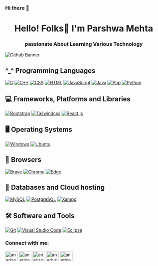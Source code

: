 ### Hi there 👋

<!--
**PARSHWA0510/PARSHWA0510** is a ✨ _special_ ✨ repository because its `README.md` (this file) appears on your GitHub profile.

Here are some ideas to get you started:

- 🔭 I’m currently working on ...
- 🌱 I’m currently learning ...
- 👯 I’m looking to collaborate on ...
- 🤔 I’m looking for help with ...
- 💬 Ask me about ...
- 📫 How to reach me: ...
- 😄 Pronouns: ...
- ⚡ Fun fact: ...
-->

<h1 align="center">Hello! Folks👋 I'm Parshwa Mehta</h1>
<h3 align="center">passionate About Learning Various Technology</h3>

![Github Banner](image.jpg)

## ^_^ Programming Languages

<p>
    <a href="#"><img alt="C" src="https://img.shields.io/badge/C-00599C?style=flat&logo=c&logoColor=white"></a>
    <a href="#"><img alt="C++" src="https://img.shields.io/badge/C%2B%2B-00599C?style=flat&logo=c%2B%2B&logoColor=white"></a>
    <a href="#"><img alt="CSS" src="https://img.shields.io/badge/CSS3-1572B6?style=flat&logo=css3&logoColor=white"></a>
    <a href="#"><img alt="HTML" src="https://img.shields.io/badge/HTML5-E34F26?style=flat&logo=html5&logoColor=white"></a>
<!--     <a href="#"><img alt="Sass" src="https://img.shields.io/badge/Sass-CC6699?&logo=sass&logoColor=white"></a> -->
    <a href="#"><img alt="JavaScript" src="https://img.shields.io/badge/JavaScript-323330?style=flat&logo=javascript&logoColor=F7DF1E"></a>
    <a href="#"><img alt="Java" src="https://img.shields.io/badge/Java-ED8B00?style=flat&logo=java&logoColor=white"></a>
    <a href="#"><img alt="Php" src="https://img.shields.io/badge/PHP-777BB4?style=flat&logo=php&logoColor=white"></a>
    <a href="#"><img alt="Python" src="https://img.shields.io/badge/Python-FFD43B?style=flat&logo=python&logoColor=blue"></a>
</p>

## 💻 Frameworks, Platforms and Libraries
<p>
   <a href="#"><img alt="Bootstrap" src="https://img.shields.io/badge/Bootstrap-563D7C?style=flat&logo=bootstrap&logoColor=white"></a>
   <a href="#"><img alt="Tailwindcss" src="https://img.shields.io/badge/Tailwind_CSS-38B2AC?style=flat&logo=tailwind-css&logoColor=white"></a>
	<a href="#"><img alt="React.js" src="https://img.shields.io/badge/React-20232A?style=flat&logo=react&logoColor=61DAFB"></a>

</p>

## 🖥 Operating Systems
<p>
	<a href="#"><img alt="Windows" src="https://img.shields.io/badge/Windows-0078D6?style=flat&logo=windows&logoColor=white"></a>
	<a href="#"><img alt="Ubuntu" src="https://img.shields.io/badge/Ubuntu-E95420?style=flat&logo=ubuntu&logoColor=white"></a>
  
</p>

## 🔭 Browsers
<p>
	<a href="#"><img alt="Brave" src="https://img.shields.io/badge/Brave-FB542B?logo=brave&logoColor=white"></a>
	<a href="#"><img alt="Chrome" src="https://img.shields.io/badge/Google_chrome-4285F4?logo=Google-Chrome&logoColor=white"></a>
	<a href="#"><img alt="Edge" src="https://img.shields.io/badge/Microsoft_Edge-0078D7?logo=Microsoft-edge&logoColor=white"></a>
</p>

## 🏬 Databases and Cloud hosting

<p>
    <a href="#"><img alt="MySQL" src="https://img.shields.io/badge/MySQL-005C84?style=flat&logo=mysql&logoColor=white"></a>
    <a href="#"><img alt="PostgreSQL" src="https://img.shields.io/badge/PostgreSQL-316192?style=flat&logo=postgresql&logoColor=white"></a>
    <a href="#"><img alt="Xampp" src="https://img.shields.io/badge/Xampp-F37623?style=flat&logo=xampp&logoColor=white"></a>
</p> 

## 🛠 Software and Tools
<p>
  <a href="#"><img alt="Git" src="https://img.shields.io/badge/GIT-E44C30?style=flat&logo=git&logoColor=white"></a>
  <a href="#"><img alt="Visual Studio Code" src="https://img.shields.io/badge/Visual_Studio_Code-0078D4?style=flat&logo=visual%20studio%20code&logoColor=white"></a>
<!-- 	<a href="#"><img alt="Sublime" src="https://img.shields.io/badge/sublime_text-%23575757.svg?logo=sublime-text&logoColor=important"></a> -->
	<a href="#"><img alt="Eclipse" src="https://img.shields.io/badge/Eclipse-2C2255?style=flat&logo=eclipse&logoColor=white"></a>
</p>


<h3 align="left">Connect with me:</h3>
<p align="left">
<a href="https://twitter.com/anerisonani" target="blank"><img align="center" src="https://raw.githubusercontent.com/rahuldkjain/github-profile-readme-generator/master/src/images/icons/Social/twitter.svg" alt="anerisonani" height="30" width="40" /></a>
<a href="https://linkedin.com/in/anerisonani" target="blank"><img align="center" src="https://raw.githubusercontent.com/rahuldkjain/github-profile-readme-generator/master/src/images/icons/Social/linked-in-alt.svg" alt="anerisonani" height="30" width="40" /></a>
<a href="https://www.codechef.com/users/anerisonani09" target="blank"><img align="center" src="https://cdn.jsdelivr.net/npm/simple-icons@3.1.0/icons/codechef.svg" alt="anerisonani09" height="30" width="40" /></a>
<a href="https://www.hackerrank.com/anerivsonani" target="blank"><img align="center" src="https://raw.githubusercontent.com/rahuldkjain/github-profile-readme-generator/master/src/images/icons/Social/hackerrank.svg" alt="anerivsonani" height="30" width="40" /></a>
<a href="https://auth.geeksforgeeks.org/user/anerisonani" target="blank"><img align="center" src="https://raw.githubusercontent.com/rahuldkjain/github-profile-readme-generator/master/src/images/icons/Social/geeks-for-geeks.svg" alt="anerisonani" height="30" width="40" /></a>
</p>
